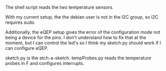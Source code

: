 The shell script reads the two temperature sensors.

With my current setup, the the debian user is not in the I2C group, so i2C requires sudo.

Additionally, the eQEP setup gives the error of the configuration mode not being a device for the pins. I don't understand how to fix that at the moment, but I can control the led's so I think my sketch.py should work if I can configure eQEP.

sketch.py is the etch-a-sketch.
tempProbes.py reads the temperature probes in F and configures interrupts.

